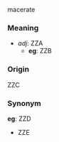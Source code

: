 macerate
### Meaning
+ _adj_: ZZA
    + __eg__: ZZB

### Origin

ZZC

### Synonym

__eg__: ZZD

+ ZZE


